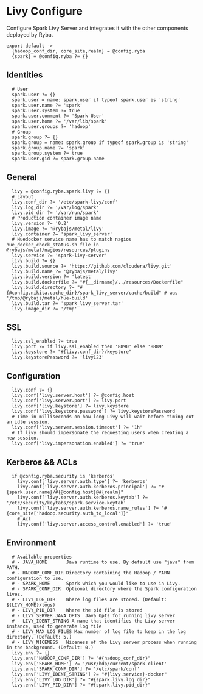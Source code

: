 
# Livy Configure

Configure Spark Livy Server and integrates it with the other components deployed by Ryba.

    export default ->
      {hadoop_conf_dir, core_site,realm} = @config.ryba
      {spark} = @config.ryba ?= {}

## Identities

      # User
      spark.user ?= {}
      spark.user = name: spark.user if typeof spark.user is 'string'
      spark.user.name ?= 'spark'
      spark.user.system ?= true
      spark.user.comment ?= 'Spark User'
      spark.user.home ?= '/var/lib/spark'
      spark.user.groups ?= 'hadoop'
      # Group
      spark.group ?= {}
      spark.group = name: spark.group if typeof spark.group is 'string'
      spark.group.name ?= 'spark'
      spark.group.system ?= true
      spark.user.gid ?= spark.group.name

## General

      livy = @config.ryba.spark.livy ?= {}
      # Layout
      livy.conf_dir ?= '/etc/spark-livy/conf'
      livy.log_dir ?= '/var/log/spark'
      livy.pid_dir ?= '/var/run/spark'
      # Production container image name
      livy.version ?= '0.2'
      livy.image ?= '@rybajs/metal/livy'
      livy.container ?= 'spark_livy_server'
      # Huedocker service name has to match nagios hue_docker_check_status.sh file in @rybajs/metal/nagios/resources/plugins
      livy.service ?= 'spark-livy-server'
      livy.build ?= {}
      livy.build.source ?= 'https://github.com/cloudera/livy.git'
      livy.build.name ?= '@rybajs/metal/livy'
      livy.build.version ?= 'latest'
      livy.build.dockerfile ?= "#{__dirname}/../resources/Dockerfile"
      livy.build.directory ?= "#{@config.nikita.cache_dir}/spark_livy_server/cache/build" # was '/tmp/@rybajs/metal/hue-build'
      livy.build.tar ?= 'spark_livy_server.tar'
      livy.image_dir ?= '/tmp'

## SSL 

      livy.ssl_enabled ?= true
      livy.port ?= if livy.ssl_enabled then '8890' else '8889'
      livy.keystore ?= "#{livy.conf_dir}/keystore"
      livy.keystorePassword ?= 'livy123'

## Configuration

      livy.conf ?= {}
      livy.conf['livy.server.host'] ?= @config.host
      livy.conf['livy.server.port'] ?= livy.port
      livy.conf['livy.keystore'] ?= livy.keystore
      livy.conf['livy.keystore.password'] ?= livy.keystorePassword
      # Time in milliseconds on how long Livy will wait before timing out an idle session.
      livy.conf['livy.server.session.timeout'] ?= '1h'
      # If livy should impersonate the requesting users when creating a new session.
      livy.conf['livy.impersonation.enabled'] ?= 'true'

## Kerberos && ACLs

      if @config.ryba.security is 'kerberos'
        livy.conf['livy.server.auth.type'] ?= 'kerberos'
        livy.conf['livy.server.auth.kerberos.principal'] ?= "#{spark.user.name}/#{@config.host}@#{realm}"
        livy.conf['livy.server.auth.kerberos.keytab'] ?= '/etc/security/keytabs/spark.service.keytab'
        livy.conf['livy.server.auth.kerberos.name_rules'] ?= "#{core_site['hadoop.security.auth_to_local']}"
        # Acl
        livy.conf['livy.server.access_control.enabled'] ?= 'true'

## Environment

      # Available properties
      # - JAVA_HOME       Java runtime to use. By default use "java" from PATH.
      # - HADOOP_CONF_DIR Directory containing the Hadoop / YARN configuration to use.
      # - SPARK_HOME      Spark which you would like to use in Livy.
      # - SPARK_CONF_DIR  Optional directory where the Spark configuration lives.
      # - LIVY_LOG_DIR    Where log files are stored. (Default: ${LIVY_HOME}/logs)
      # - LIVY_PID_DIR    Where the pid file is stored
      # - LIVY_SERVER_JAVA_OPTS  Java Opts for running livy server 
      # - LIVY_IDENT_STRING A name that identifies the Livy server instance, used to generate log file
      # - LIVY_MAX_LOG_FILES Max number of log file to keep in the log directory. (Default: 5.)
      # - LIVY_NICENESS   Niceness of the Livy server process when running in the background. (Default: 0.)
      livy.env ?= {}
      livy.env['HADOOP_CONF_DIR'] ?= "#{hadoop_conf_dir}"
      livy.env['SPARK_HOME'] ?= '/usr/hdp/current/spark-client'
      livy.env['SPARK_CONF_DIR'] ?= '/etc/spark/conf'
      livy.env['LIVY_IDENT_STRING'] ?= "#{livy.service}-docker"
      livy.env['LIVY_LOG_DIR'] ?= "#{spark.livy.log_dir}"
      livy.env['LIVY_PID_DIR'] ?= "#{spark.livy.pid_dir}"
